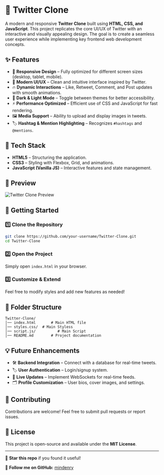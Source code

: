 # 🚀 Twitter Clone

A modern and responsive **Twitter Clone** built using **HTML, CSS, and JavaScript**. This project replicates the core UI/UX of Twitter with an interactive and visually appealing design. The goal is to create a seamless user experience while implementing key frontend web development concepts.

## ✨ Features

- 📌 **Responsive Design** – Fully optimized for different screen sizes (desktop, tablet, mobile).
- 🎨 **Modern UI/UX** – Clean and intuitive interface inspired by Twitter.
- 🔥 **Dynamic Interactions** – Like, Retweet, Comment, and Post updates with smooth animations.
- 🌙 **Dark & Light Mode** – Toggle between themes for better accessibility.
- ⚡ **Performance Optimized** – Efficient use of CSS and JavaScript for fast rendering.
- 🖼 **Media Support** – Ability to upload and display images in tweets.
- 🏷 **Hashtag & Mention Highlighting** – Recognizes `#hashtags` and `@mentions`.

## 📂 Tech Stack

- **HTML5** – Structuring the application.
- **CSS3** – Styling with Flexbox, Grid, and animations.
- **JavaScript (Vanilla JS)** – Interactive features and state management.

## 📸 Preview

![Twitter Clone Preview](https://via.placeholder.com/1200x600.png?text=Project+Preview)

## 🚀 Getting Started

### 1️⃣ Clone the Repository
```sh
git clone https://github.com/your-username/Twitter-Clone.git
cd Twitter-Clone
```

### 2️⃣ Open the Project
Simply open `index.html` in your browser.

### 3️⃣ Customize & Extend
Feel free to modify styles and add new features as needed!

## 📌 Folder Structure
```
Twitter-Clone/
│── index.html       # Main HTML file
│── styles.css/  # Main Styless
│── script.js/          # Main Script
│── README.md        # Project documentation
```

## 💡 Future Enhancements
- 🛠 **Backend Integration** – Connect with a database for real-time tweets.
- 🏷 **User Authentication** – Login/signup system.
- 📡 **Live Updates** – Implement WebSockets for real-time feeds.
- 🗂 **Profile Customization** – User bios, cover images, and settings.

## 🤝 Contributing
Contributions are welcome! Feel free to submit pull requests or report issues.

## 📜 License
This project is open-source and available under the **MIT License**.

---

🌟 **Star this repo** if you found it useful!

🔗 **Follow me on GitHub:** [mindenry](https://github.com/mindenry)

